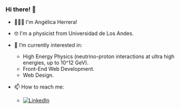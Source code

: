 ### Hi there! 👋

<!--
**aherrera3/aherrera3** is a ✨ _special_ ✨ repository because its `README.md` (this file) appears on your GitHub profile.

Here are some ideas to get you started:

- 🔭 I’m currently working on ...
- 🌱 I’m currently learning ...
- 👯 I’m looking to collaborate on ...
- 🤔 I’m looking for help with ...
- 💬 Ask me about ...
- 📫 How to reach me: ...
- 😄 Pronouns: ...
- ⚡ Fun fact: ...
-->

-  🙋🏻‍♀️ I'm Angélica Herrera!

-  🤓 I'm a physicist from Universidad de Los Andes.
-  🌱 I’m currently interested in:
            <ul>
                  <li> High Energy Physics (neutrino-proton interactions at ultra high energies, up to 10^12 GeV). </li>
                  <li> Front-End Web Development. </li>
                  <li> Web Design. </li>
            </ul>
-  📫 How to reach me: 
      <!-- - ![Gmail](https://img.shields.io/badge/Gmail-D14836?style=plastic&logo=gmail&logoColor=white) angelicaherreraalba@gmail.com-->
      - <a href="https://www.linkedin.com/in/angelica-herrera-alba/" > ![LinkedIn](https://img.shields.io/badge/linkedin-%230077B5.svg?style=plastic&logo=linkedin&logoColor=white) </a>

<!-- get to know me better: 
-  <img alt="React" src= "https://img.shields.io/badge/react-%2320232a.svg?style=for-the-badge&logo=react&logoColor=%2361DAFB" />
-   
-    
-      -->
